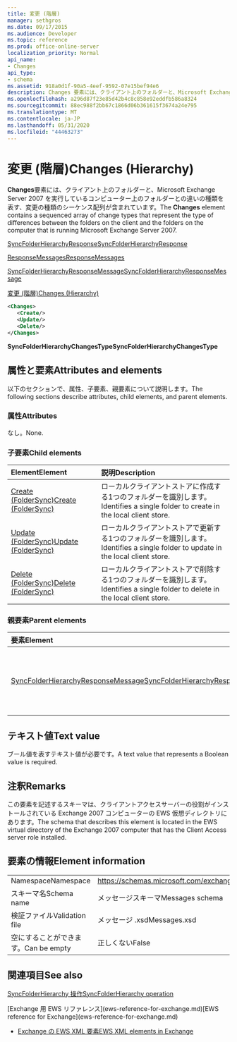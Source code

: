 ```yaml
---
title: 変更 (階層)
manager: sethgros
ms.date: 09/17/2015
ms.audience: Developer
ms.topic: reference
ms.prod: office-online-server
localization_priority: Normal
api_name:
- Changes
api_type:
- schema
ms.assetid: 918a0d1f-90a5-4eef-9592-07e15bef94e6
description: Changes 要素には、クライアント上のフォルダーと、Microsoft Exchange Server 2007 を実行しているコンピューター上のフォルダーとの違いの種類を表す、変更の種類のシーケンス配列が含まれています。
ms.openlocfilehash: a296d87f23e85d42b4c8c858e92eddfb586a8324
ms.sourcegitcommit: 88ec988f2bb67c1866d06b361615f3674a24e795
ms.translationtype: MT
ms.contentlocale: ja-JP
ms.lasthandoff: 05/31/2020
ms.locfileid: "44463273"
---
```

# <a name="changes-hierarchy"></a><span data-ttu-id="c951f-103">変更 (階層)</span><span class="sxs-lookup"><span data-stu-id="c951f-103">Changes (Hierarchy)</span></span>

<span data-ttu-id="c951f-104">**Changes**要素には、クライアント上のフォルダーと、Microsoft Exchange Server 2007 を実行しているコンピューター上のフォルダーとの違いの種類を表す、変更の種類のシーケンス配列が含まれています。</span><span class="sxs-lookup"><span data-stu-id="c951f-104">The **Changes** element contains a sequenced array of change types that represent the type of differences between the folders on the client and the folders on the computer that is running Microsoft Exchange Server 2007.</span></span> 
  
[<span data-ttu-id="c951f-105">SyncFolderHierarchyResponse</span><span class="sxs-lookup"><span data-stu-id="c951f-105">SyncFolderHierarchyResponse</span></span>](syncfolderhierarchyresponse.md)
  
[<span data-ttu-id="c951f-106">ResponseMessages</span><span class="sxs-lookup"><span data-stu-id="c951f-106">ResponseMessages</span></span>](responsemessages.md)
  
[<span data-ttu-id="c951f-107">SyncFolderHierarchyResponseMessage</span><span class="sxs-lookup"><span data-stu-id="c951f-107">SyncFolderHierarchyResponseMessage</span></span>](syncfolderhierarchyresponsemessage.md)
  
[<span data-ttu-id="c951f-108">変更 (階層)</span><span class="sxs-lookup"><span data-stu-id="c951f-108">Changes (Hierarchy)</span></span>](changes-hierarchy.md)
  
```xml
<Changes>
   <Create/>
   <Update/>
   <Delete/>
</Changes>
```

 <span data-ttu-id="c951f-109">**SyncFolderHierarchyChangesType**</span><span class="sxs-lookup"><span data-stu-id="c951f-109">**SyncFolderHierarchyChangesType**</span></span>
## <a name="attributes-and-elements"></a><span data-ttu-id="c951f-110">属性と要素</span><span class="sxs-lookup"><span data-stu-id="c951f-110">Attributes and elements</span></span>

<span data-ttu-id="c951f-111">以下のセクションで、属性、子要素、親要素について説明します。</span><span class="sxs-lookup"><span data-stu-id="c951f-111">The following sections describe attributes, child elements, and parent elements.</span></span>
  
### <a name="attributes"></a><span data-ttu-id="c951f-112">属性</span><span class="sxs-lookup"><span data-stu-id="c951f-112">Attributes</span></span>

<span data-ttu-id="c951f-113">なし。</span><span class="sxs-lookup"><span data-stu-id="c951f-113">None.</span></span>
  
### <a name="child-elements"></a><span data-ttu-id="c951f-114">子要素</span><span class="sxs-lookup"><span data-stu-id="c951f-114">Child elements</span></span>

|<span data-ttu-id="c951f-115">**Element**</span><span class="sxs-lookup"><span data-stu-id="c951f-115">**Element**</span></span>|<span data-ttu-id="c951f-116">**説明**</span><span class="sxs-lookup"><span data-stu-id="c951f-116">**Description**</span></span>|
|:-----|:-----|
|[<span data-ttu-id="c951f-117">Create (FolderSync)</span><span class="sxs-lookup"><span data-stu-id="c951f-117">Create (FolderSync)</span></span>](create-foldersync.md) <br/> |<span data-ttu-id="c951f-118">ローカルクライアントストアに作成する1つのフォルダーを識別します。</span><span class="sxs-lookup"><span data-stu-id="c951f-118">Identifies a single folder to create in the local client store.</span></span>  <br/> |
|[<span data-ttu-id="c951f-119">Update (FolderSync)</span><span class="sxs-lookup"><span data-stu-id="c951f-119">Update (FolderSync)</span></span>](update-foldersync.md) <br/> |<span data-ttu-id="c951f-120">ローカルクライアントストアで更新する1つのフォルダーを識別します。</span><span class="sxs-lookup"><span data-stu-id="c951f-120">Identifies a single folder to update in the local client store.</span></span>  <br/> |
|[<span data-ttu-id="c951f-121">Delete (FolderSync)</span><span class="sxs-lookup"><span data-stu-id="c951f-121">Delete (FolderSync)</span></span>](delete-foldersync.md) <br/> |<span data-ttu-id="c951f-122">ローカルクライアントストアで削除する1つのフォルダーを識別します。</span><span class="sxs-lookup"><span data-stu-id="c951f-122">Identifies a single folder to delete in the local client store.</span></span>  <br/> |
   
### <a name="parent-elements"></a><span data-ttu-id="c951f-123">親要素</span><span class="sxs-lookup"><span data-stu-id="c951f-123">Parent elements</span></span>

|<span data-ttu-id="c951f-124">**要素**</span><span class="sxs-lookup"><span data-stu-id="c951f-124">**Element**</span></span>|<span data-ttu-id="c951f-125">**説明**</span><span class="sxs-lookup"><span data-stu-id="c951f-125">**Description**</span></span>|
|:-----|:-----|
|[<span data-ttu-id="c951f-126">SyncFolderHierarchyResponseMessage</span><span class="sxs-lookup"><span data-stu-id="c951f-126">SyncFolderHierarchyResponseMessage</span></span>](syncfolderhierarchyresponsemessage.md) <br/> |<span data-ttu-id="c951f-127">SyncFolderHierarchy 要求の状態と結果を格納します。</span><span class="sxs-lookup"><span data-stu-id="c951f-127">Contains the status and result of a SyncFolderHierarchy request.</span></span>  <br/> |
   
## <a name="text-value"></a><span data-ttu-id="c951f-128">テキスト値</span><span class="sxs-lookup"><span data-stu-id="c951f-128">Text value</span></span>

<span data-ttu-id="c951f-129">ブール値を表すテキスト値が必要です。</span><span class="sxs-lookup"><span data-stu-id="c951f-129">A text value that represents a Boolean value is required.</span></span>
  
## <a name="remarks"></a><span data-ttu-id="c951f-130">注釈</span><span class="sxs-lookup"><span data-stu-id="c951f-130">Remarks</span></span>

<span data-ttu-id="c951f-131">この要素を記述するスキーマは、クライアントアクセスサーバーの役割がインストールされている Exchange 2007 コンピューターの EWS 仮想ディレクトリにあります。</span><span class="sxs-lookup"><span data-stu-id="c951f-131">The schema that describes this element is located in the EWS virtual directory of the Exchange 2007 computer that has the Client Access server role installed.</span></span>
  
## <a name="element-information"></a><span data-ttu-id="c951f-132">要素の情報</span><span class="sxs-lookup"><span data-stu-id="c951f-132">Element information</span></span>

|||
|:-----|:-----|
|<span data-ttu-id="c951f-133">Namespace</span><span class="sxs-lookup"><span data-stu-id="c951f-133">Namespace</span></span>  <br/> |https://schemas.microsoft.com/exchange/services/2006/messages  <br/> |
|<span data-ttu-id="c951f-134">スキーマ名</span><span class="sxs-lookup"><span data-stu-id="c951f-134">Schema name</span></span>  <br/> |<span data-ttu-id="c951f-135">メッセージスキーマ</span><span class="sxs-lookup"><span data-stu-id="c951f-135">Messages schema</span></span>  <br/> |
|<span data-ttu-id="c951f-136">検証ファイル</span><span class="sxs-lookup"><span data-stu-id="c951f-136">Validation file</span></span>  <br/> |<span data-ttu-id="c951f-137">メッセージ .xsd</span><span class="sxs-lookup"><span data-stu-id="c951f-137">Messages.xsd</span></span>  <br/> |
|<span data-ttu-id="c951f-138">空にすることができます。</span><span class="sxs-lookup"><span data-stu-id="c951f-138">Can be empty</span></span>  <br/> |<span data-ttu-id="c951f-139">正しくない</span><span class="sxs-lookup"><span data-stu-id="c951f-139">False</span></span>  <br/> |
   
## <a name="see-also"></a><span data-ttu-id="c951f-140">関連項目</span><span class="sxs-lookup"><span data-stu-id="c951f-140">See also</span></span>



[<span data-ttu-id="c951f-141">SyncFolderHierarchy 操作</span><span class="sxs-lookup"><span data-stu-id="c951f-141">SyncFolderHierarchy operation</span></span>](syncfolderhierarchy-operation.md)


<span data-ttu-id="c951f-142">
  [Exchange 用 EWS リファレンス](ews-reference-for-exchange.md)</span><span class="sxs-lookup"><span data-stu-id="c951f-142">[EWS reference for Exchange](ews-reference-for-exchange.md)</span></span>
  
- [<span data-ttu-id="c951f-143">Exchange の EWS XML 要素</span><span class="sxs-lookup"><span data-stu-id="c951f-143">EWS XML elements in Exchange</span></span>](ews-xml-elements-in-exchange.md)

